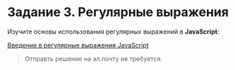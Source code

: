 # Задание 3. Регулярные выражения

Изучите основы использования регулярных выражений в **JavaScript**:

[Введение в регулярные выражения JavaScript](https://itproger.com/news/120)

> Отправть решение на эл.почту не требуется.